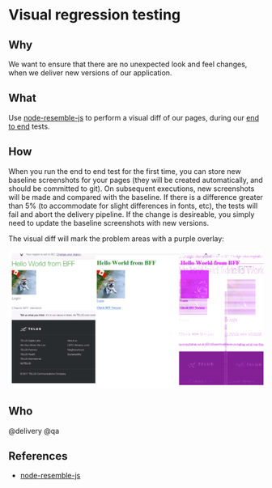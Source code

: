 # Visual regression testing

## Why

We want to ensure that there are no unexpected look and feel changes, when we deliver new versions of our application.

## What

Use [node-resemble-js](https://www.npmjs.com/package/node-resemble-js) to perform a visual diff of our pages, during our [end to end](e2e.md) tests.

## How

When you run the end to end test for the first time, you can store new baseline screenshots for your pages (they will be created automatically, and should be committed to git). On subsequent executions, new screenshots will be made and compared with the baseline. If there is a difference greater than 5% (to accommodate for slight differences in fonts, etc), the tests will fail and abort the delivery pipeline. If the change is desireable, you simply need to update the baseline screenshots with new versions.

The visual diff will mark the problem areas with a purple overlay:

![Visual regression example](visual-regression.png)

## Who

@delivery @qa

## References

- [node-resemble-js](https://www.npmjs.com/package/node-resemble-js)